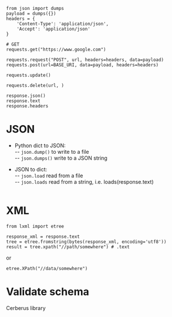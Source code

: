```commandline
from json import dumps
payload = dumps({})
headers = {
    'Content-Type': 'application/json',
    'Accept': 'application/json'
}

# GET
requests.get("https://www.google.com")

requests.request("POST", url, headers=headers, data=payload)
requests.post(url=BASE_URI, data=payload, headers=headers)

requests.update()

requests.delete(url, )

response.json()
response.text
response.headers
```
# JSON
- Python dict to JSON:   
-- `json.dump()` to write to a file  
-- `json.dumps()` write to a JSON string

- JSON to dict:  
-- `json.load` read from a file  
-- `json.loads` read from a string, i.e. loads(response.text)
```commandline

```

# XML
```commandline
from lxml import etree

response_xml = response.text
tree = etree.fromstring(bytes(response_xml, encoding='utf8'))
result = tree.xpath("//path/somewhere") # .text
```
or
```commandline
etree.XPath("//data/somewhere")
```

# Validate schema
Cerberus library